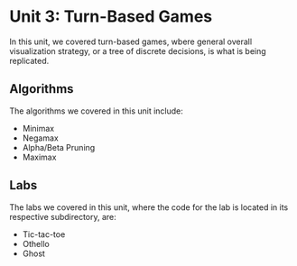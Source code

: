 # Unit 3: Turn-Based Games
In this unit, we covered turn-based games, wbere general overall visualization strategy, or a tree of discrete decisions, is what is being replicated.

## Algorithms

The algorithms we covered in this unit include:
- Minimax
- Negamax
- Alpha/Beta Pruning
- Maximax

## Labs

The labs we covered in this unit, where the code for the lab is located in its respective subdirectory, are:
- Tic-tac-toe
- Othello
- Ghost